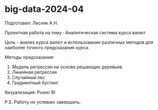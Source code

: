 # big-data-2024-04
Подготовил: Лисняк А.Н.

Проектная работа на тему : Аналитическая система курса валют

Цель - анализ курса валют и использование различных методов для наиболее точного предсказания курса.

Методы предсказания:

1. Модель регрессии на основе решающих деревьев
2. Линейная регрессия
3. Случайный лес
4. Градиентный бустинг

Визуализация: Power BI

P.S. Работу не успеваю завершить.
